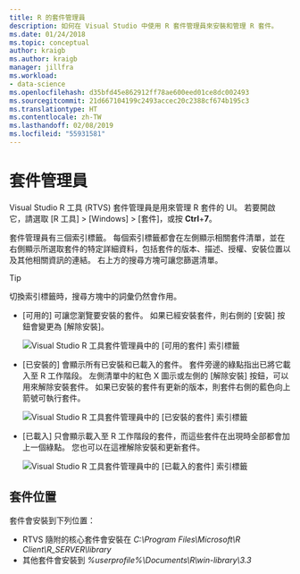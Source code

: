 ```yaml
---
title: R 的套件管理員
description: 如何在 Visual Studio 中使用 R 套件管理員來安裝和管理 R 套件。
ms.date: 01/24/2018
ms.topic: conceptual
author: kraigb
ms.author: kraigb
manager: jillfra
ms.workload:
- data-science
ms.openlocfilehash: d35bfd45e862912ff78ae600eed01ce8dc002493
ms.sourcegitcommit: 21d667104199c2493accec20c2388cf674b195c3
ms.translationtype: HT
ms.contentlocale: zh-TW
ms.lasthandoff: 02/08/2019
ms.locfileid: "55931581"
---
```

# <a name="package-manager"></a>套件管理員

Visual Studio R 工具 (RTVS) 套件管理員是用來管理 R 套件的 UI。 若要開啟它，請選取 [R 工具] > [Windows] > [套件]，或按 **Ctrl**+**7**。

套件管理員有三個索引標籤。 每個索引標籤都會在左側顯示相關套件清單，並在右側顯示所選取套件的特定詳細資料，包括套件的版本、描述、授權、安裝位置以及其他相關資訊的連結。 右上方的搜尋方塊可讓您篩選清單。

> [!Tip]
> 切換索引標籤時，搜尋方塊中的詞彙仍然會作用。

- [可用的] 可讓您瀏覽要安裝的套件。 如果已經安裝套件，則右側的 [安裝] 按鈕會變更為 [解除安裝]。

    ![Visual Studio R 工具套件管理員中的 [可用的套件] 索引標籤](media/package-manager-available.png)

- [已安裝的] 會顯示所有已安裝和已載入的套件。 套件旁邊的綠點指出已將它載入至 R 工作階段。 左側清單中的紅色 X 圖示或左側的 [解除安裝] 按鈕，可以用來解除安裝套件。 如果已安裝的套件有更新的版本，則套件右側的藍色向上箭號可執行套件。

    ![Visual Studio R 工具套件管理員中的 [已安裝的套件] 索引標籤](media/package-manager-installed.png)

- [已載入] 只會顯示載入至 R 工作階段的套件，而這些套件在出現時全部都會加上一個綠點。 您也可以在這裡解除安裝和更新套件。

    ![Visual Studio R 工具套件管理員中的 [已載入的套件] 索引標籤](media/package-manager-loaded.png)

## <a name="package-locations"></a>套件位置

套件會安裝到下列位置：

- RTVS 隨附的核心套件會安裝在 *C:\Program Files\Microsoft\R Client\R_SERVER\library*
- 其他套件會安裝到 *%userprofile%\Documents\R\win-library\3.3*
